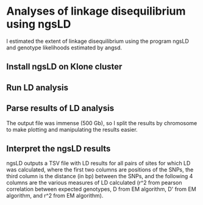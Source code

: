 # Analyses of linkage disequilibrium using ngsLD

I estimated the extent of linkage disequilibrium  using the program ngsLD and genotype likelihoods estimated by angsd.

## Install ngsLD on Klone cluster

## Run LD analysis

## Parse results of LD analysis
The output file was immense (500 Gb), so I split the results by chromosome to make plotting and manipulating the results easier. 

## Interpret the ngsLD results
ngsLD outputs a TSV file with LD results for all pairs of sites for which LD was calculated, where the first two columns are positions of the SNPs, the third column is the distance (in bp) between the SNPs, and the following 4 columns are the various measures of LD calculated (r^2 from pearson correlation between expected genotypes, D from EM algorithm, D' from EM algorithm, and r^2 from EM algorithm). 
